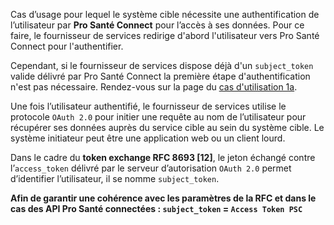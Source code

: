 
Cas d’usage pour lequel le système cible nécessite une authentification de l’utilisateur par **Pro Santé Connect** pour l’accès à ses données. 
Pour ce faire, le fournisseur de services redirige d'abord l'utilisateur vers Pro Santé Connect pour l'authentifier.

Cependant, si le fournisseur de services dispose déjà d'un `subject_token` valide délivré par Pro Santé Connect la première étape d'authentification n'est pas nécessaire.
Rendez-vous sur la page du <a href="api_prosanteconnectee_web_erreurs.html">cas d'utilisation 1a</a>.


Une fois l’utilisateur authentifié, le fournisseur de services utilise le protocole `OAuth 2.0` pour initier une requête au nom de l’utilisateur pour récupérer ses données auprès du service cible au sein du système cible.
Le système initiateur peut être une application web ou un client lourd.

Dans le cadre du **token exchange RFC 8693 [12]**, le jeton échangé contre l’`access_token` délivré par le serveur d’autorisation `OAuth 2.0` permet d’identifier l’utilisateur, il se nomme `subject_token`.

**Afin de garantir une cohérence avec les paramètres de la RFC et dans le cas des API Pro Santé connectées : `subject_token` = `Access Token PSC`**
